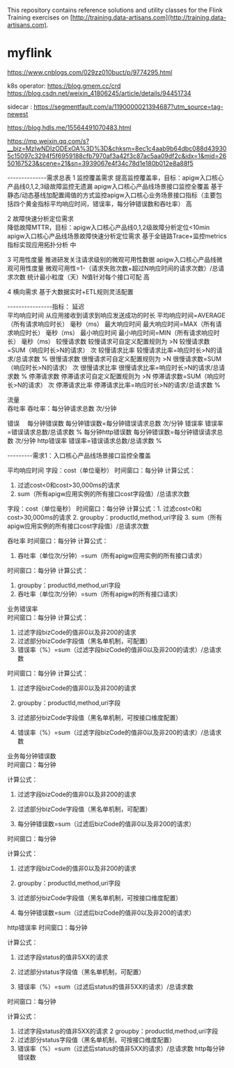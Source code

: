 This repository contains reference solutions and utility classes for the Flink Training exercises 
on [http://training.data-artisans.com](http://training.data-artisans.com).
# myflink


https://www.cnblogs.com/029zz010buct/p/9774295.html

k8s operator:
https://blog.gmem.cc/crd
https://blog.csdn.net/weixin_41806245/article/details/94451734


sidecar :
https://segmentfault.com/a/1190000021394687?utm_source=tag-newest

https://blog.hdls.me/15564491070483.html

https://mp.weixin.qq.com/s?__biz=MzIwNDIzODExOA%3D%3D&chksm=8ec1c4aab9b64dbc088d439305c15097c3294f5f6959188cfb7970af3a42f3c87ac5aa09df2c&idx=1&mid=2650167523&scene=21&sn=3939067e4f34c78d1e180b012e8a88f5

--------------需求总表
1	监控覆盖需求	提高监控覆盖率，目标：apigw入口核心产品线0,1,2,3级故障监控无遗漏
apigw入口核心产品线场景接口监控全覆盖	  基于静态/动态基线加配置阈值的方式监控apigw入口核心业务场景接口指标（主要包括四个黄金指标平均响应时间，错误率，每分钟错误数和吞吐率）  高

2	故障快速分析定位需求	
降低故障MTTR，目标：apigw入口核心产品线0,1,2级故障分析定位<10min
apigw入口核心产品线场景故障快速分析定位需求	基于全链路Trace+监控metrics指标实现应用拓扑分析	中

3	可用性度量	推进研发关注请求级别的微观可用性数据	apigw入口核心产品线微观可用性度量	
微观可用性=1-（请求失败次数+超过N响应时间的请求次数）/总请求次数   统计最小粒度（天）N值针对每个接口可配   高

4	横向需求	基于大数据实时+ETL规则灵活配置	 


----------------指标：
延迟　　	
平均响应时间	从应用接收到请求到响应发送成功的时长
平均响应时间=AVERAGE（所有请求响应时长）	毫秒（ms）
最大响应时间	最大响应时间=MAX（所有请求响应时长）	毫秒（ms）
最小响应时间	最小响应时间=MIN（所有请求响应时长）	毫秒（ms）
较慢请求数	较慢请求可自定义配置规则为 >N
较慢请求数=SUM（响应时长>N的请求）	次
较慢请求比率	较慢请求比率=响应时长>N的请求/总请求数	%
很慢请求数	很慢请求可自定义配置规则为 >N
很慢请求数=SUM（响应时长>N的请求）	次
很慢请求比率	很慢请求比率=响应时长>N的请求/总请求数	%
停滞请求数	停滞请求可自定义配置规则为 >N
停滞请求数=SUM（响应时长>N的请求）	次
停滞请求比率	停滞请求比率=响应时长>N的请求/总请求数	%


流量	
吞吐率	吞吐率：每分钟请求总数	次/分钟

错误　
每分钟错误数	每分钟错误数=每分钟错误请求总数	次/分钟
错误率	错误率=错误请求总数/总请求数	%
每分钟http错误数	每分钟错误数=每分钟错误请求总数	次/分钟
http错误率	错误率=错误请求总数/总请求数	%


---------需求1：入口核心产品线场景接口监控全覆盖

平均响应时间	字段：cost（单位毫秒）
时间窗口：每分钟
计算公式：
1. 过滤cost<0和cost>30,000ms的请求
2. sum（所有apigw应用实例的所有接口cost字段值）/总请求次数


字段：cost（单位毫秒）
时间窗口：每分钟
计算公式：1. 过滤cost<0和cost>30,000ms的请求
2. groupby：productId,method,uri字段
3. sum（所有apigw应用实例的所有接口cost字段值）/总请求次数



吞吐率	
时间窗口：每分钟
计算公式：
1. 吞吐率（单位次/分钟）=sum（所有apigw应用实例的所有接口请求）

时间窗口：每分钟
计算公式：
1. groupby：productId,method,uri字段
2. 吞吐率（单位次/分钟）=sum（所有apigw的所有接口请求）

业务错误率	
时间窗口：每分钟
计算公式：
1. 过滤字段bizCode的值非0以及非200的请求
3. 过滤部分bizCode字段值（黑名单机制，可配置）
4. 错误率（%）=sum（过滤字段bizCode的值非0以及非200的请求）/总请求数

时间窗口：每分钟
计算公式：
1. 过滤字段bizCode的值非0以及非200的请求

3. groupby：productId,method,uri字段

4. 过滤部分bizCode字段值（黑名单机制，可按接口维度配置）

5. 错误率（%）=sum（过滤字段bizCode的值非0以及非200的请求）/总请求数

业务每分钟错误数	
时间窗口：每分钟

计算公式：

1. 过滤字段bizCode的值非0以及非200的请求

2. 过滤部分bizCode字段值（黑名单机制，可配置）

3. 每分钟错误数=sum（过滤后bizCode的值非0以及非200的请求）

时间窗口：每分钟

计算公式：

1. 过滤字段bizCode的值非0以及非200的请求

2. groupby：productId,method,uri字段

3. 过滤部分bizCode字段值（黑名单机制，可按接口维度配置）

4. 每分钟错误数=sum（过滤后bizCode的值非0以及非200的请求）

http错误率	
时间窗口：每分钟

计算公式：

1. 过滤字段status的值非5XX的请求

2. 过滤部分status字段值（黑名单机制，可配置）

3. 错误率（%）=sum（过滤后status的值非5XX的请求）/总请求数

时间窗口：每分钟

计算公式：
1. 过滤字段status的值非5XX的请求
2 groupby：productId,method,uri字段
3. 过滤部分status字段值（黑名单机制，可按接口维度配置）
4. 错误率（%）=sum（过滤后status的值非5XX的请求）/总请求数
http每分钟错误数	
